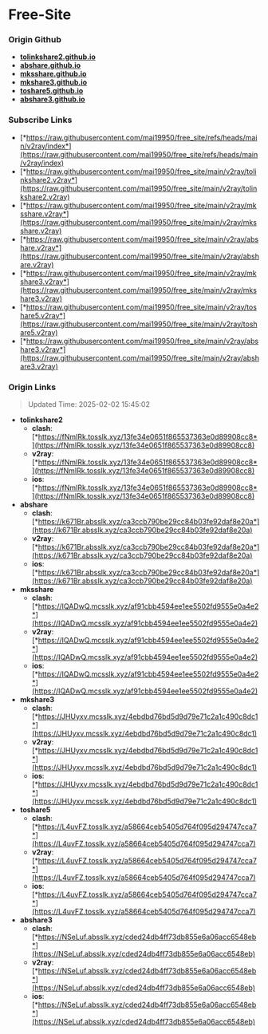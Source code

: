 # Free-Site

### Origin Github

- [**tolinkshare2.github.io**](https://github.com/tolinkshare2/tolinkshare2.github.io)
- [**abshare.github.io**](https://github.com/abshare/abshare.github.io)
- [**mksshare.github.io**](https://github.com/mksshare/mksshare.github.io)
- [**mkshare3.github.io**](https://github.com/mkshare3/mkshare3.github.io)
- [**toshare5.github.io**](https://github.com/toshare5/toshare5.github.io)
- [**abshare3.github.io**](https://github.com/abshare3/abshare3.github.io)

### Subscribe Links

- [*https://raw.githubusercontent.com/mai19950/free_site/refs/heads/main/v2ray/index*](https://raw.githubusercontent.com/mai19950/free_site/refs/heads/main/v2ray/index)
- [*https://raw.githubusercontent.com/mai19950/free_site/main/v2ray/tolinkshare2.v2ray*](https://raw.githubusercontent.com/mai19950/free_site/main/v2ray/tolinkshare2.v2ray)
- [*https://raw.githubusercontent.com/mai19950/free_site/main/v2ray/mksshare.v2ray*](https://raw.githubusercontent.com/mai19950/free_site/main/v2ray/mksshare.v2ray)
- [*https://raw.githubusercontent.com/mai19950/free_site/main/v2ray/abshare.v2ray*](https://raw.githubusercontent.com/mai19950/free_site/main/v2ray/abshare.v2ray)
- [*https://raw.githubusercontent.com/mai19950/free_site/main/v2ray/mkshare3.v2ray*](https://raw.githubusercontent.com/mai19950/free_site/main/v2ray/mkshare3.v2ray)
- [*https://raw.githubusercontent.com/mai19950/free_site/main/v2ray/toshare5.v2ray*](https://raw.githubusercontent.com/mai19950/free_site/main/v2ray/toshare5.v2ray)
- [*https://raw.githubusercontent.com/mai19950/free_site/main/v2ray/abshare3.v2ray*](https://raw.githubusercontent.com/mai19950/free_site/main/v2ray/abshare3.v2ray)

### Origin Links

> Updated Time: 2025-02-02 15:45:02

- **tolinkshare2**
  - **clash**: [*https://fNmIRk.tosslk.xyz/13fe34e0651f865537363e0d89908cc8*](https://fNmIRk.tosslk.xyz/13fe34e0651f865537363e0d89908cc8)
  - **v2ray**: [*https://fNmIRk.tosslk.xyz/13fe34e0651f865537363e0d89908cc8*](https://fNmIRk.tosslk.xyz/13fe34e0651f865537363e0d89908cc8)
  - **ios**: [*https://fNmIRk.tosslk.xyz/13fe34e0651f865537363e0d89908cc8*](https://fNmIRk.tosslk.xyz/13fe34e0651f865537363e0d89908cc8)
- **abshare**
  - **clash**: [*https://k671Br.absslk.xyz/ca3ccb790be29cc84b03fe92daf8e20a*](https://k671Br.absslk.xyz/ca3ccb790be29cc84b03fe92daf8e20a)
  - **v2ray**: [*https://k671Br.absslk.xyz/ca3ccb790be29cc84b03fe92daf8e20a*](https://k671Br.absslk.xyz/ca3ccb790be29cc84b03fe92daf8e20a)
  - **ios**: [*https://k671Br.absslk.xyz/ca3ccb790be29cc84b03fe92daf8e20a*](https://k671Br.absslk.xyz/ca3ccb790be29cc84b03fe92daf8e20a)
- **mksshare**
  - **clash**: [*https://IQADwQ.mcsslk.xyz/af91cbb4594ee1ee5502fd9555e0a4e2*](https://IQADwQ.mcsslk.xyz/af91cbb4594ee1ee5502fd9555e0a4e2)
  - **v2ray**: [*https://IQADwQ.mcsslk.xyz/af91cbb4594ee1ee5502fd9555e0a4e2*](https://IQADwQ.mcsslk.xyz/af91cbb4594ee1ee5502fd9555e0a4e2)
  - **ios**: [*https://IQADwQ.mcsslk.xyz/af91cbb4594ee1ee5502fd9555e0a4e2*](https://IQADwQ.mcsslk.xyz/af91cbb4594ee1ee5502fd9555e0a4e2)
- **mkshare3**
  - **clash**: [*https://JHUyxv.mcsslk.xyz/4ebdbd76bd5d9d79e71c2a1c490c8dc1*](https://JHUyxv.mcsslk.xyz/4ebdbd76bd5d9d79e71c2a1c490c8dc1)
  - **v2ray**: [*https://JHUyxv.mcsslk.xyz/4ebdbd76bd5d9d79e71c2a1c490c8dc1*](https://JHUyxv.mcsslk.xyz/4ebdbd76bd5d9d79e71c2a1c490c8dc1)
  - **ios**: [*https://JHUyxv.mcsslk.xyz/4ebdbd76bd5d9d79e71c2a1c490c8dc1*](https://JHUyxv.mcsslk.xyz/4ebdbd76bd5d9d79e71c2a1c490c8dc1)
- **toshare5**
  - **clash**: [*https://L4uvFZ.tosslk.xyz/a58664ceb5405d764f095d294747cca7*](https://L4uvFZ.tosslk.xyz/a58664ceb5405d764f095d294747cca7)
  - **v2ray**: [*https://L4uvFZ.tosslk.xyz/a58664ceb5405d764f095d294747cca7*](https://L4uvFZ.tosslk.xyz/a58664ceb5405d764f095d294747cca7)
  - **ios**: [*https://L4uvFZ.tosslk.xyz/a58664ceb5405d764f095d294747cca7*](https://L4uvFZ.tosslk.xyz/a58664ceb5405d764f095d294747cca7)
- **abshare3**
  - **clash**: [*https://NSeLuf.absslk.xyz/cded24db4ff73db855e6a06acc6548eb*](https://NSeLuf.absslk.xyz/cded24db4ff73db855e6a06acc6548eb)
  - **v2ray**: [*https://NSeLuf.absslk.xyz/cded24db4ff73db855e6a06acc6548eb*](https://NSeLuf.absslk.xyz/cded24db4ff73db855e6a06acc6548eb)
  - **ios**: [*https://NSeLuf.absslk.xyz/cded24db4ff73db855e6a06acc6548eb*](https://NSeLuf.absslk.xyz/cded24db4ff73db855e6a06acc6548eb)
